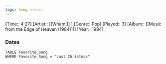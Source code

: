 ```yaml
---
tags: Song ⭐⭐⭐⭐⭐ 
---
```

[Time:: 4:27]
[Artist:: [[Wham!]] ]
[Genre:: Pop]
[Played:: 3]
[Album:: [[Music from the Edge of Heaven (1984)]]]
[Year:: 1984]
### Dates
````dataview
TABLE Favorite_Song
WHERE Favorite_Song = "Last Christmas"
````